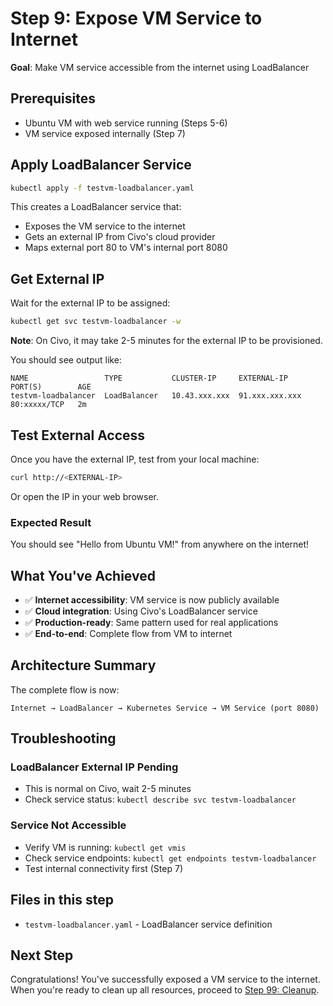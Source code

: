 # Step 9: Expose VM Service to Internet

**Goal**: Make VM service accessible from the internet using LoadBalancer

## Prerequisites
- Ubuntu VM with web service running (Steps 5-6)
- VM service exposed internally (Step 7)

## Apply LoadBalancer Service

```bash
kubectl apply -f testvm-loadbalancer.yaml
```

This creates a LoadBalancer service that:
- Exposes the VM service to the internet
- Gets an external IP from Civo's cloud provider
- Maps external port 80 to VM's internal port 8080

## Get External IP

Wait for the external IP to be assigned:
```bash
kubectl get svc testvm-loadbalancer -w
```

**Note**: On Civo, it may take 2-5 minutes for the external IP to be provisioned.

You should see output like:
```
NAME                 TYPE           CLUSTER-IP     EXTERNAL-IP    PORT(S)        AGE
testvm-loadbalancer  LoadBalancer   10.43.xxx.xxx  91.xxx.xxx.xxx  80:xxxxx/TCP   2m
```

## Test External Access

Once you have the external IP, test from your local machine:
```bash
curl http://<EXTERNAL-IP>
```

Or open the IP in your web browser.

### Expected Result
You should see "Hello from Ubuntu VM!" from anywhere on the internet!

## What You've Achieved

- ✅ **Internet accessibility**: VM service is now publicly available
- ✅ **Cloud integration**: Using Civo's LoadBalancer service
- ✅ **Production-ready**: Same pattern used for real applications
- ✅ **End-to-end**: Complete flow from VM to internet

## Architecture Summary

The complete flow is now:
```
Internet → LoadBalancer → Kubernetes Service → VM Service (port 8080)
```

## Troubleshooting

### LoadBalancer External IP Pending
- This is normal on Civo, wait 2-5 minutes
- Check service status: `kubectl describe svc testvm-loadbalancer`

### Service Not Accessible
- Verify VM is running: `kubectl get vmis`
- Check service endpoints: `kubectl get endpoints testvm-loadbalancer`
- Test internal connectivity first (Step 7)

## Files in this step
- `testvm-loadbalancer.yaml` - LoadBalancer service definition

## Next Step
Congratulations! You've successfully exposed a VM service to the internet. When you're ready to clean up all resources, proceed to [Step 99: Cleanup](../step-99-cleanup/).